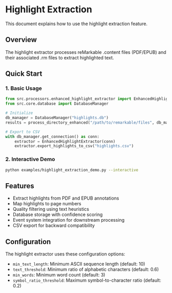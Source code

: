 # Highlight Extraction

This document explains how to use the highlight extraction feature.

## Overview
The highlight extractor processes reMarkable .content files (PDF/EPUB) and their associated .rm files to extract highlighted text.

## Quick Start

### 1. Basic Usage
```python
from src.processors.enhanced_highlight_extractor import EnhancedHighlightExtractor, process_directory_enhanced
from src.core.database import DatabaseManager

# Initialize
db_manager = DatabaseManager("highlights.db")
results = process_directory_enhanced("/path/to/remarkable/files", db_manager)

# Export to CSV
with db_manager.get_connection() as conn:
    extractor = EnhancedHighlightExtractor(conn)
    extractor.export_highlights_to_csv("highlights.csv")
```

### 2. Interactive Demo
```bash
python examples/highlight_extraction_demo.py --interactive
```

## Features
- Extract highlights from PDF and EPUB annotations
- Map highlights to page numbers
- Quality filtering using text heuristics
- Database storage with confidence scoring
- Event system integration for downstream processing
- CSV export for backward compatibility

## Configuration
The highlight extractor uses these configuration options:

- `min_text_length`: Minimum ASCII sequence length (default: 10)
- `text_threshold`: Minimum ratio of alphabetic characters (default: 0.6)
- `min_words`: Minimum word count (default: 3)
- `symbol_ratio_threshold`: Maximum symbol-to-character ratio (default: 0.2)
